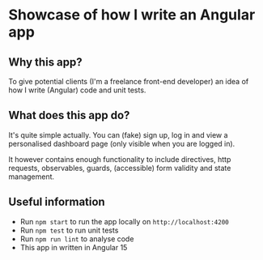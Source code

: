# Showcase of how I write an Angular app

## Why this app?

To give potential clients (I'm a freelance front-end developer) an idea of how I write (Angular) code and unit tests.

## What does this app do?

It's quite simple actually. You can (fake) sign up, log in and view a personalised dashboard page (only visible when you are logged in).

It however contains enough functionality to include directives, http requests, observables, guards, (accessible) form validity and state management.

## Useful information

- Run `npm start` to run the app locally on `http://localhost:4200`
- Run `npm test` to run unit tests
- Run `npm run lint` to analyse code
- This app in written in Angular 15
